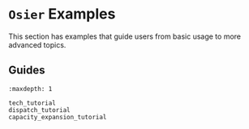 # `Osier` Examples


This section has examples that guide users from basic usage to more advanced topics.


## Guides
```{toctree}
:maxdepth: 1

tech_tutorial
dispatch_tutorial
capacity_expansion_tutorial
```